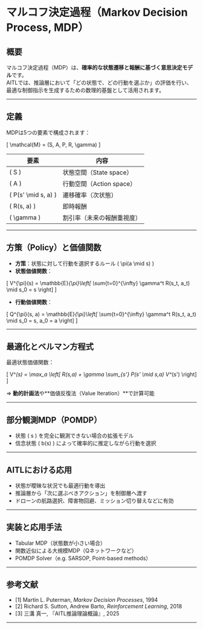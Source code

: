 <script type="text/javascript"
  id="MathJax-script"
  async
  src="https://cdn.jsdelivr.net/npm/mathjax@3/es5/tex-mml-chtml.js">
</script>

# マルコフ決定過程（Markov Decision Process, MDP）

## 概要

マルコフ決定過程（MDP）は、**確率的な状態遷移と報酬に基づく意思決定モデル**です。  
AITLでは、推論層において「どの状態で、どの行動を選ぶか」の評価を行い、  
最適な制御指示を生成するための数理的基盤として活用されます。

---

## 定義

MDPは5つの要素で構成されます：

\[
\mathcal{M} = (S, A, P, R, \gamma)
\]

| 要素 | 内容 |
|------|------|
| \( S \) | 状態空間（State space） |
| \( A \) | 行動空間（Action space） |
| \( P(s' \mid s, a) \) | 遷移確率（次状態） |
| \( R(s, a) \) | 即時報酬 |
| \( \gamma \) | 割引率（未来の報酬重視度） |

---

## 方策（Policy）と価値関数

- **方策**：状態に対して行動を選択するルール \( \pi(a \mid s) \)  
- **状態価値関数**：

\[
V^{\pi}(s) = \mathbb{E}_{\pi}\left[ \sum_{t=0}^{\infty} \gamma^t R(s_t, a_t) \mid s_0 = s \right]
\]

- **行動価値関数**：

\[
Q^{\pi}(s, a) = \mathbb{E}_{\pi}\left[ \sum_{t=0}^{\infty} \gamma^t R(s_t, a_t) \mid s_0 = s, a_0 = a \right]
\]

---

## 最適化とベルマン方程式

最適状態価値関数：

\[
V^*(s) = \max_a \left[ R(s,a) + \gamma \sum_{s'} P(s' \mid s,a) V^*(s') \right]
\]

⇒ **動的計画法**や**価値反復法（Value Iteration）**で計算可能

---

## 部分観測MDP（POMDP）

- 状態 \( s \) を完全に観測できない場合の拡張モデル  
- 信念状態 \( b(s) \) によって確率的に推定しながら行動を選択

---

## AITLにおける応用

- 状態が曖昧な状況でも最適行動を導出  
- 推論層から「次に選ぶべきアクション」を制御層へ渡す  
- ドローンの航路選択、障害物回避、ミッション切り替えなどに有効

---

## 実装と応用手法

- Tabular MDP（状態数が小さい場合）  
- 関数近似による大規模MDP（Qネットワークなど）  
- POMDP Solver（e.g. SARSOP, Point-based methods）

---

## 参考文献

- [1] Martin L. Puterman, *Markov Decision Processes*, 1994  
- [2] Richard S. Sutton, Andrew Barto, *Reinforcement Learning*, 2018  
- [3] 三溝 真一, 『AITL推論理論概論』, 2025  

---
